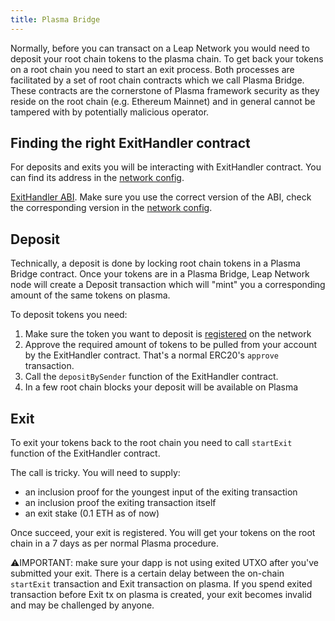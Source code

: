 ```yaml
---
title: Plasma Bridge
---
```



Normally, before you can transact on a Leap Network you would need to deposit your root chain tokens to the plasma chain. To get back your tokens on a root chain you need to start an exit process. Both processes are facilitated by a set of root chain contracts which we call Plasma Bridge. These contracts are the cornerstone of Plasma framework security as they reside on the root chain (e.g. Ethereum Mainnet) and in general cannot be tampered with by potentially malicious operator.

## Finding the right ExitHandler contract

For deposits and exits you will be interacting with ExitHandler contract. You can find its address in the [network config](https://docs.leapdao.org/json-rpc/web3.plasma/#plasma_getconfig).

[ExitHandler ABI](https://github.com/leapdao/leap-node/blob/master/src/abis/exitHandler.js). Make sure you use the correct version of the ABI, check the corresponding version in the [network config](https://docs.leapdao.org/json-rpc/web3.plasma/#plasma_getconfig).

## Deposit

Technically, a deposit is done by locking root chain tokens in a Plasma Bridge contract. Once your tokens are in a Plasma Bridge, Leap Network node will create a Deposit transaction which will "mint" you a corresponding amount of the same tokens on plasma.

To deposit tokens you need:

1. Make sure the token you want to deposit is [registered](own-token.md) on the network
2. Approve the required amount of tokens to be pulled from your account by the ExitHandler contract. That's a normal ERC20's `approve` transaction.
3. Call the `depositBySender` function of the ExitHandler contract.
4. In a few root chain blocks your deposit will be available on Plasma

## Exit

To exit your tokens back to the root chain you need to call `startExit` function of the ExitHandler contract.

The call is tricky. You will need to supply:

- an inclusion proof for the youngest input of the exiting transaction
- an inclusion proof the exiting transaction itself
- an exit stake (0.1 ETH as of now)

Once succeed, your exit is registered. You will get your tokens on the root chain in a 7 days as per normal Plasma procedure.

⚠️IMPORTANT: make sure your dapp is not using exited UTXO after you've submitted your exit. There is a certain delay between the on-chain `startExit` transaction and Exit transaction on plasma. If you spend exited transaction before Exit tx on plasma is created, your exit becomes invalid and may be challenged by anyone.
